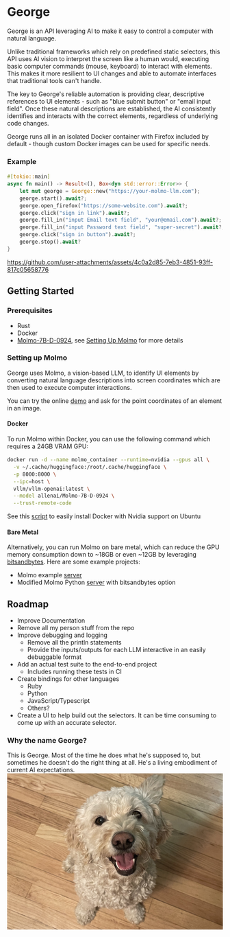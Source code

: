 # George

George is an API leveraging AI to make it easy to control a computer with natural language.

Unlike traditional frameworks which rely on predefined static selectors, this API uses AI vision to interpret the screen
like a human would, executing basic computer commands (mouse, keyboard) to interact with elements. This makes it more
resilient to UI changes and able to automate interfaces that traditional tools can't handle.

The key to George's reliable automation is providing clear, descriptive references to UI elements - such as "blue submit
button" or "email input field". Once these natural descriptions are established, the AI consistently identifies and
interacts with the correct elements, regardless of underlying code changes.

George runs all in an isolated Docker container with Firefox included by default - though custom
Docker images can be used for specific needs.

### Example

```rust
#[tokio::main]
async fn main() -> Result<(), Box<dyn std::error::Error>> {
    let mut george = George::new("https://your-molmo-llm.com");
    george.start().await?;
    george.open_firefox("https://some-website.com").await?;
    george.click("sign in link").await?;
    george.fill_in("input Email text field", "your@email.com").await?;
    george.fill_in("input Password text field", "super-secret").await?;
    george.click("sign in button").await?;
    george.stop().await?
}
```

https://github.com/user-attachments/assets/4c0a2d85-7eb3-4851-93ff-817c05658776

## Getting Started

### Prerequisites

* Rust
* Docker
* [Molmo-7B-D-0924](https://huggingface.co/allenai/Molmo-7B-D-0924), see [Setting Up Molmo](#setting-up-molmo) for more
  details

### Setting up Molmo

George uses Molmo, a vision-based LLM, to identify UI elements by converting natural language descriptions into screen
coordinates which are then used to execute computer interactions.

You can try the online [demo](https://molmo.allenai.org/) and ask for the point coordinates of an element in an
image.

#### Docker

To run Molmo within Docker, you can use the following command which requires a 24GB VRAM GPU:

```bash
docker run -d --name molmo_container --runtime=nvidia --gpus all \
  -v ~/.cache/huggingface:/root/.cache/huggingface \
  -p 8000:8000 \
  --ipc=host \
  vllm/vllm-openai:latest \
  --model allenai/Molmo-7B-D-0924 \
  --trust-remote-code
```
See this [script](https://github.com/logankeenan/george/blob/main/scripts/vllm-install-deps.sh) to easily install Docker with Nvidia support on Ubuntu

#### Bare Metal

Alternatively, you can run Molmo on bare metal, which can reduce the GPU memory consumption down to ~18GB or even ~12GB
by leveraging [bitsandbytes](https://github.com/bitsandbytes-foundation/bitsandbytes). Here are some example projects:

* Molmo example  [server](https://github.com/logankeenan/molmo-server)
* Modified Molmo Python [server](https://github.com/logankeenan/molmo-benchmarks/blob/main/main.py#L47) with
  bitsandbytes option

## Roadmap

* Improve Documentation
* Remove all my person stuff from the repo
* Improve debugging and logging
    * Remove all the println statements
    * Provide the inputs/outputs for each LLM interactive in an easily debuggable format
* Add an actual test suite to the end-to-end project
    * Includes running these tests in CI
* Create bindings for other languages
    * Ruby
    * Python
    * JavaScript/Typescript
    * Others?
* Create a UI to help build out the selectors. It can be time consuming to come up with an accurate selector.

### Why the name George?

This is George. Most of the time he does what he's supposed to, but sometimes he doesn't do the
right thing at all. He's a living embodiment of current AI expectations.
![George the Dog](./dog.jpeg)
